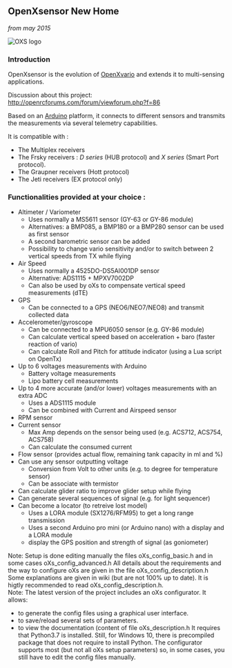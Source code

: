 ## OpenXsensor New Home
_from may 2015_

![OXS logo](https://github.com/openXsensor/openXsensor/wiki/images/OXS_Logo.png)


### Introduction

OpenXsensor is the evolution of [OpenXvario](https://code.google.com/p/openxvario/) and extends it to multi-sensing applications.

Discussion about this project: http://openrcforums.com/forum/viewforum.php?f=86

Based on an [Arduino](http://arduino.cc/) platform, it connects to different sensors and transmits the measurements via several telemetry capabilities.

It is compatible with :
  * The Multiplex receivers
  * The Frsky receivers : *D series* (HUB protocol) and *X series* (Smart Port protocol).
  * The Graupner receivers (Hott protocol)
  * The Jeti receivers (EX protocol only)

### Functionalities provided at your choice :

  * Altimeter / Variometer
    * Uses normally a MS5611 sensor (GY-63 or GY-86 module)
	* Alternatives: a BMP085, a BMP180 or a BMP280 sensor can be used as first sensor
	* A second barometric sensor can be added
	* Possibility to change vario sensitivity and/or to switch between 2 vertical speeds from TX while flying
  * Air Speed
    * Uses normally a 4525DO-DS5AI001DP sensor
	* Alternative: ADS1115 + MPXV7002DP
	* Can also be used by oXs to compensate vertical speed measurements (dTE)
  * GPS
    * Can be connected to a GPS (NEO6/NEO7/NEO8) and transmit collected data
  * Accelerometer/gyroscope
    * Can be connected to a MPU6050 sensor (e.g. GY-86 module)
    * Can calculate vertical speed based on acceleration + baro (faster reaction of vario)
	* Can calculate Roll and Pitch for attitude indicator (using a Lua script on OpenTx) 
  * Up to 6 voltages measurements with Arduino
    * Battery voltage measurements
    * Lipo battery cell measurements
  * Up to 4 more accurate (and/or lower) voltages measurements with an extra ADC
    * Uses a ADS1115 module
    * Can be combined with Current and Airspeed sensor
  * RPM sensor
  * Current sensor
    * Max Amp depends on the sensor being used (e.g. ACS712, ACS754, ACS758) 
	* Can calculate the consumed current
  * Flow sensor (provides actual flow, remaining tank capacity in ml and %)	
  * Can use any sensor outputting voltage
    * Conversion from Volt to other units (e.g. to degree for temperature sensor)
	* Can be associate with termistor
  * Can calculate glider ratio to improve glider setup while flying
  * Can generate several sequences of signal (e.g. for light sequencer)
  * Can become a locator (to retreive lost model)
    * Uses a LORA module (SX1276/RFM95) to get a long range transmission
    * Uses a second Arduino pro mini (or Arduino nano) with a display and a LORA module
    * display the GPS position and strength of signal (as goniometer)
  
Note: Setup is done editing manually the files oXs_config_basic.h and in some cases oXs_config_advanced.h
	  All details about the requirements and the way to configure oXs are given in the file oXs_config_description.h
	  Some explanations are given in wiki (but are not 100% up to date). It is higtly recommended to read oXs_config_description.h.      
Note: The latest version of the project includes an oXs configurator. It allows:
   * to generate the config files using a graphical user interface.
   * to save/reload several sets of parameters.
   * to view the documentation (content of file oXs_description.h
It requires that Python3.7 is installed.
Still, for Windows 10, there is precompiled package that does not require to install Python.
The configurator supports most (but not all oXs setup parameters) so, in some cases, you still have to edit the config files manually.
  
